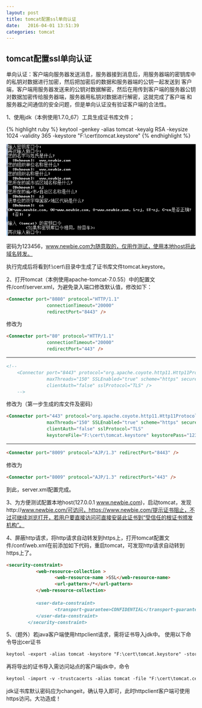 ```yaml
---
layout: post
title: tomcat配置ssl单向认证
date:   2016-04-01 13:51:39
categories: tomcat
---
```


## tomcat配置ssl单向认证


单向认证：客户端向服务器发送消息，服务器接到消息后，用服务器端的密钥库中的私钥对数据进行加密，然后把加密后的数据和服务器端的公钥一起发送到 客户端，客户端用服务器发送来的公钥对数据解密，然后在用传到客户端的服务器公钥对数据加密传给服务器端，服务器用私钥对数据进行解密，这就完成了客户端 和服务器之间通信的安全问题，但是单向认证没有验证客户端的合法性。 

1、使用jdk（本例使用1.7.0_67）工具生成证书库文件； 

{% highlight ruby %}
keytool -genkey -alias tomcat -keyalg RSA -keysize 1024 -validity 365 -keystore "F:\cert\tomcat.keystore"
{% endhighlight %}

![tomcat配置ssl单向认证](/assets/909f4008-4cac-36c2-b5af-dda49f34b7e1.png)

密码为123456，www.newbie.com为随意取的，仅用作测试，使用本地host将此域名转发。 

执行完成后将看到f:\cert\目录中生成了证书库文件tomcat.keystore。 

2、打开tomcat（本例使用apache-tomcat-7.0.55）中的配置文件/conf/server.xml，为避免录入端口修改默认值，修改如下：
 
```markdown
<Connector port="8080" protocol="HTTP/1.1"
               connectionTimeout="20000"
               redirectPort="8443" />
``` 

修改为 

```markdown
<Connector port="80" protocol="HTTP/1.1"
               connectionTimeout="20000"
               redirectPort="443" />
``` 

----------------------------------- 

```markdown
<!--
    <Connector port="8443" protocol="org.apache.coyote.http11.Http11Protocol"
               maxThreads="150" SSLEnabled="true" scheme="https" secure="true"
               clientAuth="false" sslProtocol="TLS" />
    -->

``` 

修改为（第一步生成的库文件及密码）

```markdown
<Connector port="443" protocol="org.apache.coyote.http11.Http11Protocol"
               maxThreads="150" SSLEnabled="true" scheme="https" secure="true"
               clientAuth="false" sslProtocol="TLS" 
               keystoreFile="F:\cert\tomcat.keystore" keystorePass="123456" />
``` 

----------------------------------- 

```markdown
<Connector port="8009" protocol="AJP/1.3" redirectPort="8443" />

``` 

修改为 

```markdown
<Connector port="8009" protocol="AJP/1.3" redirectPort="443" />

``` 

到此，server.xml配置完成。 

3、为方便测试配置本地host(127.0.0.1 www.newbie.com)，启动tomcat，发现http://www.newbie.com/可访问，https://www.newbie.com/提示证书阻止，不过可继续浏览打开，若用户要直接访问可直接安装此证书到“受信任的根证书颁发机构”。 

4、屏蔽http请求，将http请求自动转发到https上，打开tomcat配置文件/conf/web.xml在</web-app>前添加如下代码，重启tomcat，可发现http请求自动转到https上了。 

```markdown
<security-constraint> 
	       <web-resource-collection > 
	              <web-resource-name >SSL</web-resource-name> 
	              <url-pattern>/*</url-pattern> 
	       </web-resource-collection>
	                             
	       <user-data-constraint> 
	              <transport-guarantee>CONFIDENTIAL</transport-guarantee> 
	       </user-data-constraint> 
		</security-constraint>
``` 

5、（题外）若java客户端使用httpclient请求，需将证书导入jdk中。 
使用以下命令导出cer证书

```markdown
keytool -export -alias tomcat -keystore "F:\cert\tomcat.keystore" -storepass 123456 -rfc -file "F:\cert\tomcat.cer"
``` 

再将导出的证书导入需访问站点的客户端jdk中，命令 

```markdown
keytool -import -v -trustcacerts -alias tomcat -file "F:\cert\tomcat.cer" -keystore "D:\jdk1.7.0_67_x64\jre\lib\security\cacerts"
``` 

jdk证书库默认密码应为changeit，确认导入即可，此时httpclient客户端可使用https访问。大功造成！